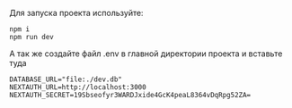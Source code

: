 Для запуска проекта используйте:
```
npm i
npm run dev
```
А так же создайте файл .env в главной директории проекта и вставьте туда
```
DATABASE_URL="file:./dev.db"
NEXTAUTH_URL=http://localhost:3000
NEXTAUTH_SECRET=19Sbseofyr3WARDJxide4GcK4peaL8364vDqRpg52ZA=
```
